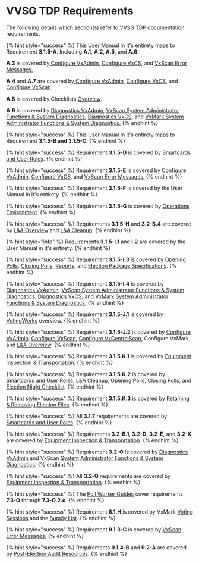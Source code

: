 # VVSG TDP Requirements

The following details which section(s) refer to VVSG TDP documentation requirements.&#x20;

{% hint style="success" %}
This User Manual in it's entirety maps to Requirement **3.1.5-A**. Including **A.1,** **A.2, A.5,** and **A.6**.&#x20;

**A.3** is covered by[ ](../vxadmin-system-setup/configure-vxadmin.md)[Configure VxAdmin](../vxadmin-system-setup/configure-vxadmin.md), [Configure VxCS](../vxcentralscan/configure-ballot-scanner.md), and [VxScan Error Messages.](../vxscan/vxscan-error-messages.md)

**A.4** and **A.7** are covered by[ ](../vxadmin-system-setup/configure-vxadmin.md)[Configure VxAdmin](../vxadmin-system-setup/configure-vxadmin.md), [Configure VxCS](../vxcentralscan/configure-ballot-scanner.md), and [Configure VxScan](../vxscan/configure-vxscan.md).

**A.8** is covered by Checklists [Overview](https://docs.voting.works/vxsuite-user-manual-v4/checklists/overview).&#x20;

**A.9** is covered by [Diagnostics VxAdmin](../vxadmin-system-setup/vxadmin-diagnostics.md), [VxScan System Administrator Functions & System Diagnostics](../vxscan/vxscan-diagnostics.md#system-diagnostics), [Diagnostics VxCS](../vxcentralscan/vxcentralscan-diagnostics.md), and [VxMark System Administrator Functions & System Diagnostics.](../vxmark/system-administrator-functions-and-system-diagnostics.md#system-diagnostics)&#x20;
{% endhint %}

{% hint style="success" %}
This User Manual in it's entirety maps to Requirement **3.1.5-B and 3.1.5-C**.
{% endhint %}

{% hint style="success" %}
Requirement **3.1.5-D** is covered by [Smartcards and User Roles](../vxadmin-system-setup/programming-cards.md).
{% endhint %}

{% hint style="success" %}
Requirement **3.1.5-E** is covered by [ ](../vxadmin-system-setup/configure-vxadmin.md)[Configure VxAdmin](../vxadmin-system-setup/configure-vxadmin.md), [Configure VxCS](../vxcentralscan/configure-ballot-scanner.md), and [VxScan Error Messages.](../vxscan/vxscan-error-messages.md)
{% endhint %}

{% hint style="success" %}
Requirement **3.1.5-F** is covered by the User Manual in it's entirety.
{% endhint %}

{% hint style="success" %}
Requirement **3.1.5-G** is covered by [Operations Environment](operations-environment.md).
{% endhint %}

{% hint style="success" %}
Requirements **3.1.5-H** and **3.2-B.4** are covered by [L\&A Overview](../logic-and-accuracy-pre-election-testing/l-and-a-overview.md) and [L\&A Cleanup](../logic-and-accuracy-pre-election-testing/prepare-for-election-day.md).
{% endhint %}

{% hint style="info" %}
Requirements **3.1.5-I.1** and **I.2** are covered by the User Manual in it's entirety.
{% endhint %}

{% hint style="success" %}
Requirement **3.1.5-I.3** is covered by [Opening Polls](../election-day-guides/opening-polls.md), [Closing Polls](../election-day-guides/closing-polls.md), [Reports](../election-night-guides/reports.md), and [Election Package Specifications](broken-reference).&#x20;
{% endhint %}

{% hint style="success" %}
Requirement **3.1.5-I.4** is covered by [Diagnostics VxAdmin](../vxadmin-system-setup/vxadmin-diagnostics.md), [VxScan System Administrator Functions & System Diagnostics](../vxscan/vxscan-diagnostics.md#system-diagnostics), [Diagnostics VxCS](../vxcentralscan/vxcentralscan-diagnostics.md), and [VxMark System Administrator Functions & System Diagnostics.](../vxmark/system-administrator-functions-and-system-diagnostics.md#system-diagnostics)&#x20;
{% endhint %}

{% hint style="success" %}
Requirement **3.1.5-J.1** is covered by [VotingWorks](../) overview.
{% endhint %}

{% hint style="success" %}
Requirement **3.1.5-J.2** is covered by [Configure VxAdmin,](../vxadmin-system-setup/configure-vxadmin.md) [Configure VxScan](../vxscan/configure-vxscan.md), [Configure VxCentralScan](../vxcentralscan/configure-ballot-scanner.md), Configure VxMark, and [L\&A Overview](../logic-and-accuracy-pre-election-testing/l-and-a-overview.md).
{% endhint %}

{% hint style="success" %}
Requirement **3.1.5.K.1** is covered by [Equipment Inspection & Transportation.](../logic-and-accuracy-pre-election-testing/equipment-inspection-and-transportation.md)
{% endhint %}

{% hint style="success" %}
Requirement **3.1.5.K.2** is covered by [Smartcards and User Roles](../vxadmin-system-setup/programming-cards.md), [L\&A Cleanup](../logic-and-accuracy-pre-election-testing/prepare-for-election-day.md), [Opening Polls](../election-day-guides/opening-polls.md), [Closing Polls](../election-day-guides/closing-polls.md), and [Election Night Checklist](../checklists/election-night-checklist.md).
{% endhint %}

{% hint style="success" %}
Requirement **3.1.5.K.3** is covered by [Retaining & Removing Election Files](../after-election-night/retaining-and-removing-election-files.md).
{% endhint %}

{% hint style="success" %}
All **3.1.7** requirements are covered by [Smartcards and User Roles](../vxadmin-system-setup/programming-cards.md).&#x20;
{% endhint %}

{% hint style="success" %}
Requirements **3.2-B.1, 3.2-D**, **3.2-E,** and **3.2-K** are covered by [Equipment Inspection & Transportation](../logic-and-accuracy-pre-election-testing/equipment-inspection-and-transportation.md).
{% endhint %}

{% hint style="success" %}
Requirement **3.2-O** is covered by [Diagnostics VxAdmin](../vxadmin-system-setup/vxadmin-diagnostics.md) and VxScan [System Administrator Functions & System Diagnostics](../vxscan/vxscan-diagnostics.md).&#x20;
{% endhint %}

{% hint style="success" %}
All **3.2-Q** requirements are covered by [Equipment Inspection & Transportation](../logic-and-accuracy-pre-election-testing/equipment-inspection-and-transportation.md).
{% endhint %}

{% hint style="success" %}
The [Poll Worker Guides](broken-reference) cover requirements **7.3-O** through **7.3-O.2.c**.
{% endhint %}

{% hint style="success" %}
Requirement **8.1.H** is covered by VxMark [Voting Sessions](../vxmark/voting-sessions.md) and the [Supply List](supply-list.md).
{% endhint %}

{% hint style="success" %}
Requirement **9.1.3-C** is covered by [VxScan Error Messages.](../vxscan/vxscan-error-messages.md)
{% endhint %}

{% hint style="success" %}
Requirements **9.1.4-B** and **9.2-A** are covered by [Post-Election Audit Resources](../after-election-night/post-election-audit-resources.md).
{% endhint %}
